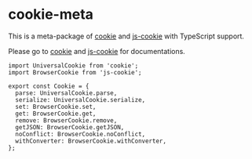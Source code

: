 # cookie-meta

This is a meta-package of [cookie](https://www.npmjs.com/package/cookie) and [js-cookie](https://www.npmjs.com/package/js-cookie) with TypeScript support.

Please go to [cookie](https://www.npmjs.com/package/cookie) and [js-cookie](https://www.npmjs.com/package/js-cookie) for documentations.

```
import UniversalCookie from 'cookie';
import BrowserCookie from 'js-cookie';

export const Cookie = {
  parse: UniversalCookie.parse,
  serialize: UniversalCookie.serialize,
  set: BrowserCookie.set,
  get: BrowserCookie.get,
  remove: BrowserCookie.remove,
  getJSON: BrowserCookie.getJSON,
  noConflict: BrowserCookie.noConflict,
  withConverter: BrowserCookie.withConverter,
};
```
